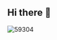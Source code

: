 ## Hi there 👋

<!--
**thaison336/thaison336** is a ✨ _special_ ✨ repository because its `README.md` (this file) appears on your GitHub profile.

Here are some ideas to get you started:


- 🔭 I’m currently working on ...
- 🌱 I’m currently learning ...
- 👯 I’m looking to collaborate on ...
- 🤔 I’m looking for help with ...
- 💬 Ask me about ...
- 📫 How to reach me: ...
- 😄 Pronouns: ...
- ⚡ Fun fact: ...
-->
![59304](https://github.com/user-attachments/assets/d10282b6-a0e0-41e9-a3fc-425f5d4b797c)
